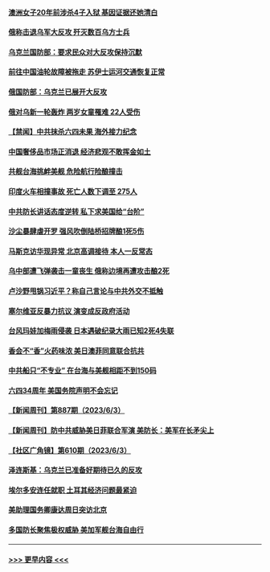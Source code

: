 #### [澳洲女子20年前涉杀4子入狱 基因证据还她清白](../pages/prog202/a103725959.md?t=06051543) 
#### [俄称击退乌军大反攻 歼灭数百乌方士兵](../pages/prog202/a103725937.md?t=06051543) 
#### [乌克兰国防部：要求民众对大反攻保持沉默](../pages/prog202/a103725917.md?t=06051543) 
#### [前往中国油轮故障被拖走 苏伊士运河交通恢复正常](../pages/prog202/a103725905.md?t=06051543) 
#### [俄国防部：乌克兰已展开大反攻](../pages/prog202/a103725882.md?t=06051543) 
#### [俄对乌新一轮轰炸 两岁女童罹难 22人受伤](../pages/prog202/a103725791.md?t=06051543) 
#### [【禁闻】中共抹杀六四未果 海外接力纪念](../pages/prog202/a103725709.md?t=06051543) 
#### [中国奢侈品市场正消退 经济悲观不敢挥金如土](../pages/prog202/a103725653.md?t=06051543) 
#### [共舰台海挑衅美舰 危险航行险酿撞击](../pages/prog202/a103725658.md?t=06051543) 
#### [印度火车相撞事故 死亡人数下调至 275人](../pages/prog202/a103725662.md?t=06051543) 
#### [中共防长讲话态度逆转 私下求美国给“台阶”](../pages/prog202/a103725614.md?t=06051543) 
#### [沙尘暴肆虐开罗 强风吹倒陆桥招牌酿1死5伤](../pages/prog202/a103725578.md?t=06051543) 
#### [马斯克访华现异常 北京高调接待 本人一反常态](../pages/prog202/a103725541.md?t=06051543) 
#### [乌中部遭飞弹袭击一童丧生 俄称边境再遭攻击酿2死](../pages/prog202/a103725551.md?t=06051543) 
#### [卢沙野甩锅习近平？称自己言论与中共外交不抵触](../pages/prog202/a103725511.md?t=06051543) 
#### [塞尔维亚反暴力抗议 演变成反政府活动](../pages/prog202/a103725519.md?t=06051543) 
#### [台风玛娃加梅雨侵袭 日本遇破纪录大雨已知2死4失联](../pages/prog202/a103725507.md?t=06051543) 
#### [香会不“香”火药味浓 美日澳菲同意联合抗共](../pages/prog202/a103725467.md?t=06051543) 
#### [中共船只“不专业” 在台海与美舰相距不到150码](../pages/prog202/a103725485.md?t=06051543) 
#### [六四34周年 美国务院声明不会忘记](../pages/prog202/a103725439.md?t=06051543) 
#### [【新闻周刊】第887期（2023/6/3）](../pages/prog202/a103725393.md?t=06051543) 
#### [【新闻周刊】防中共威胁美日菲联合军演 美防长：美军在长矛尖上](../pages/prog202/a103725384.md?t=06051543) 
#### [【社区广角镜】第610期（2023/6/3）](../pages/prog202/a103725399.md?t=06051543) 
#### [泽连斯基：乌克兰已准备好期待已久的反攻](../pages/prog202/a103725311.md?t=06051543) 
#### [埃尔多安连任就职 土耳其经济问题最紧迫](../pages/prog202/a103725310.md?t=06051543) 
#### [美助理国务卿康达周日突访北京](../pages/prog202/a103725307.md?t=06051543) 
#### [多国防长聚焦极权威胁 美加军舰台海自由行](../pages/prog202/a103725309.md?t=06051543) 

----
#### [ >>> 更早内容 <<< ](../indexes/prog202-earlier.md)
